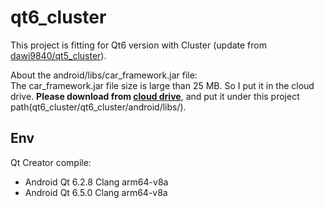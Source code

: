 # qt6_cluster
This project is fitting for Qt6 version with Cluster (update from [dawi9840/qt5_cluster](https://github.com/dawi9840/qt5_cluster.git)).         

About the android/libs/car_framework.jar file:      
The car_framework.jar file size is large than 25 MB. So I put it in the cloud drive. **Please download from [cloud drive](https://drive.google.com/file/d/1uLDje9tRJMZqveUOVi5OUoK3VJaT2BBc/view)**, and put it under this project path(qt6_cluster/qt6_cluster/android/libs/).     

## Env   
Qt Creator compile:   
- Android Qt 6.2.8 Clang arm64-v8a   
- Android Qt 6.5.0 Clang arm64-v8a   
